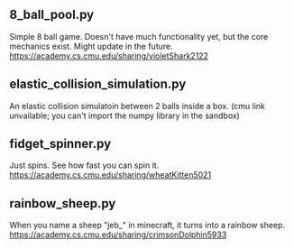 ## 8_ball_pool.py
Simple 8 ball game. Doesn't have much functionality yet, but the core mechanics exist. Might update in the future.
https://academy.cs.cmu.edu/sharing/violetShark2122

## elastic_collision_simulation.py
An elastic collision simulatoin between 2 balls inside a box. 
(cmu link unvailable; you can't import the numpy library in the sandbox)

## fidget_spinner.py
Just spins. See how fast you can spin it. 
https://academy.cs.cmu.edu/sharing/wheatKitten5021

## rainbow_sheep.py
When you name a sheep "jeb_" in minecraft, it turns into a rainbow sheep.
https://academy.cs.cmu.edu/sharing/crimsonDolphin5933
